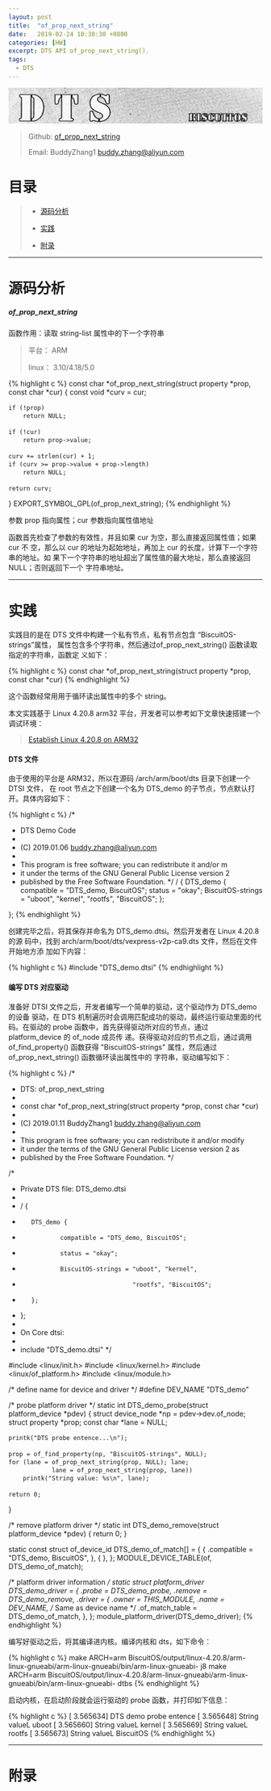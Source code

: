 ```yaml
---
layout: post
title:  "of_prop_next_string"
date:   2019-02-24 10:30:30 +0800
categories: [HW]
excerpt: DTS API of_prop_next_string().
tags:
  - DTS
---
```


![DTS](/assets/PDB/BiscuitOS/kernel/DEV000106.jpg)

> Github: [of_prop_next_string](https://github.com/BiscuitOS/HardStack/tree/master/Device-Tree/kernel/API/of_prop_next_string)
>
> Email: BuddyZhang1 <buddy.zhang@aliyun.com>

# 目录

> - [源码分析](#源码分析)
>
> - [实践](#实践)
>
> - [附录](#附录)

-----------------------------------

# <span id="源码分析">源码分析</span>

##### of_prop_next_string

函数作用：读取 string-list 属性中的下一个字符串

> 平台： ARM
>
> linux： 3.10/4.18/5.0

{% highlight c %}
const char *of_prop_next_string(struct property *prop, const char *cur)
{
    const void *curv = cur;

    if (!prop)
        return NULL;

    if (!cur)
        return prop->value;

    curv += strlen(cur) + 1;
    if (curv >= prop->value + prop->length)
        return NULL;

    return curv;
}
EXPORT_SYMBOL_GPL(of_prop_next_string);
{% endhighlight %}

参数 prop 指向属性；cur 参数指向属性值地址

函数首先检查了参数的有效性，并且如果 cur 为空，那么直接返回属性值；如果 cur 不
空，那么以 cur 的地址为起始地址，再加上 cur 的长度，计算下一个字符串的地址。如
果下一个字符串的地址超出了属性值的最大地址，那么直接返回 NULL；否则返回下一个
字符串地址。

------------------------------------------------------

# <span id="实践">实践</span>

实践目的是在 DTS 文件中构建一个私有节点，私有节点包含 “BiscuitOS-strings”属性，
属性包含多个字符串，然后通过of_prop_next_string() 函数读取指定的字符串，函数定
义如下：

{% highlight c %}
const char *of_prop_next_string(struct property *prop, const char *cur)
{% endhighlight %}

这个函数经常用用于循环读出属性中的多个 string。

本文实践基于 Linux 4.20.8 arm32 平台，开发者可以参考如下文章快速搭建一个
调试环境：

> [Establish Linux 4.20.8 on ARM32](/blog/Linux-4.20.8-arm32-Usermanual/)

#### DTS 文件

由于使用的平台是 ARM32，所以在源码 /arch/arm/boot/dts 目录下创建一个 DTSI 文件，
在 root 节点之下创建一个名为 DTS_demo 的子节点，节点默认打开。具体内容如下：

{% highlight c %}
/*
 * DTS Demo Code
 *
 * (C) 2019.01.06 <buddy.zhang@aliyun.com>
 *
 * This program is free software; you can redistribute it and/or m
 * it under the terms of the GNU General Public License version 2
 * published by the Free Software Foundation.
 */
/ {
        DTS_demo {
                compatible = "DTS_demo, BiscuitOS";
                status = "okay";
                BiscuitOS-strings = "uboot", "kernel", "rootfs", "BiscuitOS";
        };

};
{% endhighlight %}

创建完毕之后，将其保存并命名为 DTS_demo.dtsi。然后开发者在 Linux 4.20.8 的源
码中，找到 arch/arm/boot/dts/vexpress-v2p-ca9.dts 文件，然后在文件开始地方添
加如下内容：

{% highlight c %}
#include "DTS_demo.dtsi"
{% endhighlight %}

#### 编写 DTS 对应驱动

准备好 DTSI 文件之后，开发者编写一个简单的驱动，这个驱动作为 DTS_demo 的设备
驱动，在 DTS 机制遍历时会调用匹配成功的驱动，最终运行驱动里面的代码。在驱动的 
probe 函数中，首先获得驱动所对应的节点，通过 platform_device 的 of_node 成员传
递。获得驱动对应的节点之后，通过调用 of_find_property() 函数获得 
"BiscuitOS-strings" 属性，然后通过 of_prop_next_string() 函数循环读出属性中的
字符串，驱动编写如下：

{% highlight c %}
/*
 * DTS: of_prop_next_string
 *
 * const char *of_prop_next_string(struct property *prop, const char *cur)
 *
 * (C) 2019.01.11 BuddyZhang1 <buddy.zhang@aliyun.com>
 *
 * This program is free software; you can redistribute it and/or modify
 * it under the terms of the GNU General Public License version 2 as
 * published by the Free Software Foundation.
 */

/*
 * Private DTS file: DTS_demo.dtsi
 *
 * / {
 *        DTS_demo {
 *                compatible = "DTS_demo, BiscuitOS";
 *                status = "okay";
 *                BiscuitOS-strings = "uboot", "kernel",
 *                                    "rootfs", "BiscuitOS";
 *        };
 * };
 *
 * On Core dtsi:
 *
 * include "DTS_demo.dtsi"
 */

#include <linux/init.h>
#include <linux/kernel.h>
#include <linux/of_platform.h>
#include <linux/module.h>

/* define name for device and driver */
#define DEV_NAME "DTS_demo"

/* probe platform driver */
static int DTS_demo_probe(struct platform_device *pdev)
{
    struct device_node *np = pdev->dev.of_node;
    struct property *prop;
    const char *lane = NULL;
  
    printk("DTS probe entence...\n");
   
    prop = of_find_property(np, "BiscuitOS-strings", NULL);
    for (lane = of_prop_next_string(prop, NULL); lane;
                lane = of_prop_next_string(prop, lane))
        printk("String value: %s\n", lane);

    return 0;
}

/* remove platform driver */
static int DTS_demo_remove(struct platform_device *pdev)
{
    return 0;
}

static const struct of_device_id DTS_demo_of_match[] = {
    { .compatible = "DTS_demo, BiscuitOS",  },
    { },
};
MODULE_DEVICE_TABLE(of, DTS_demo_of_match);

/* platform driver information */
static struct platform_driver DTS_demo_driver = {
    .probe  = DTS_demo_probe,
    .remove = DTS_demo_remove,
    .driver = {
        .owner = THIS_MODULE,
        .name = DEV_NAME, /* Same as device name */
        .of_match_table = DTS_demo_of_match,
    },
};
module_platform_driver(DTS_demo_driver);
{% endhighlight %}

编写好驱动之后，将其编译进内核。编译内核和 dts，如下命令：

{% highlight c %}
make ARCH=arm BiscuitOS/output/linux-4.20.8/arm-linux-gnueabi/arm-linux-gnueabi/bin/arm-linux-gnueabi- j8
make ARCH=arm BiscuitOS/output/linux-4.20.8/arm-linux-gnueabi/arm-linux-gnueabi/bin/arm-linux-gnueabi- dtbs
{% endhighlight %}

启动内核，在启动阶段就会运行驱动的 probe 函数，并打印如下信息：

{% highlight c %}
[    3.565634] DTS demo probe entence
[    3.565648] String valueL uboot
[    3.565660] String valueL kernel
[    3.565669] String valueL rootfs
[    3.565673] String valueL BiscuitOS
{% endhighlight %}

-----------------------------------------------

# <span id="附录">附录</span>
